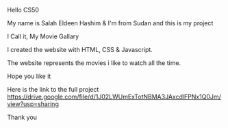 Hello CS50

My name is Salah Eldeen Hashim & I'm from Sudan
and this is my project 

I Call it, My Movie Gallary

I created the website with HTML, CSS & Javascript. 


The website represents the movies i like to watch all the time.


Hope you like it

Here is the link to the full project
https://drive.google.com/file/d/1J02LWUmExTotNBMA3JAxcdlFPNx1Q0Jm/view?usp=sharing


Thank you 
